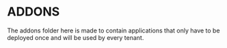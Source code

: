 # ADDONS

The addons folder here is made to contain applications that only have to be deployed once and will be used by every tenant. 